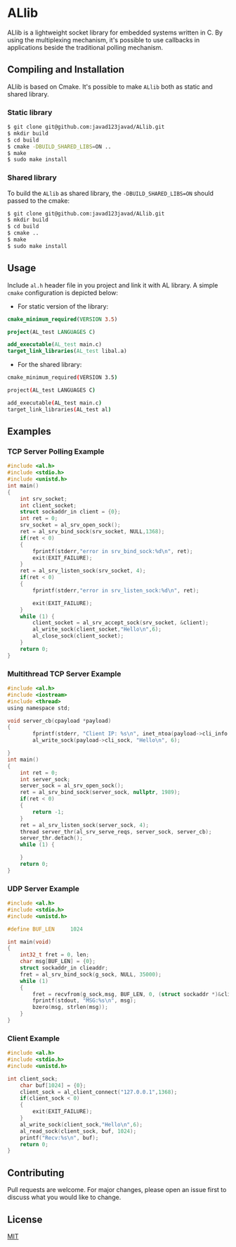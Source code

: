 # ALlib

ALlib is a lightweight socket library for embedded systems written in C. By using the multiplexing mechanism, it's possible to use callbacks in applications beside the traditional polling mechanism.
## Compiling and Installation

ALlib is based on Cmake. It's possible to make `ALlib` both as static and shared library.
### Static library
```bash
$ git clone git@github.com:javad123javad/ALlib.git
$ mkdir build
$ cd build
$ cmake -DBUILD_SHARED_LIBS=ON ..
$ make
$ sudo make install
```

### Shared library
To build the `ALlib` as shared library, the `-DBUILD_SHARED_LIBS=ON` should passed to the cmake:
```bash
$ git clone git@github.com:javad123javad/ALlib.git
$ mkdir build
$ cd build
$ cmake ..
$ make
$ sudo make install
```
## Usage
Include `al.h` header file in you project and link it with AL library. A simple `cmake` configuration is depicted below:
* For static version of the library:
```cmake
cmake_minimum_required(VERSION 3.5)

project(AL_test LANGUAGES C)

add_executable(AL_test main.c)
target_link_libraries(AL_test libal.a)
```
* For the shared library:
```bash
cmake_minimum_required(VERSION 3.5)

project(AL_test LANGUAGES C)

add_executable(AL_test main.c)
target_link_libraries(AL_test al)
```
## Examples
### TCP Server Polling Example
```c
#include <al.h>
#include <stdio.h>
#include <unistd.h>
int main()
{
    int srv_socket;
    int client_socket;
    struct sockaddr_in client = {0};
    int ret = 0;
    srv_socket = al_srv_open_sock();
    ret = al_srv_bind_sock(srv_socket, NULL,1368);
    if(ret < 0)
    {
        fprintf(stderr,"error in srv_bind_sock:%d\n", ret);
        exit(EXIT_FAILURE);
    }
    ret = al_srv_listen_sock(srv_socket, 4);
    if(ret < 0)
    {
        fprintf(stderr,"error in srv_listen_sock:%d\n", ret);

        exit(EXIT_FAILURE);
    }
    while (1) {
        client_socket = al_srv_accept_sock(srv_socket, &client);
        al_write_sock(client_socket,"Hello\n",6);
        al_close_sock(client_socket);
    }
    return 0;
} 
```
### Multithread TCP Server Example
```c
#include <al.h>
#include <iostream>
#include <thread>
using namespace std;

void server_cb(cpayload *payload)
{
        fprintf(stderr, "Client IP: %s\n", inet_ntoa(payload->cli_info.sin_addr));
        al_write_sock(payload->cli_sock, "Hello\n", 6);

}
int main()
{
    int ret = 0;
    int server_sock;
    server_sock = al_srv_open_sock();
    ret = al_srv_bind_sock(server_sock, nullptr, 1989);
    if(ret < 0)
    {
        return -1;
    }
    ret = al_srv_listen_sock(server_sock, 4);
    thread server_thr(al_srv_serve_reqs, server_sock, server_cb);
    server_thr.detach();
    while (1) {

    }
    return 0;
}
```
### UDP Server Example
```c
#include <al.h>
#include <stdio.h>
#include <unistd.h>

#define BUF_LEN     1024

int main(void)
{
    int32_t fret = 0, len;
    char msg[BUF_LEN] = {0};
    struct sockaddr_in clieaddr;
    fret = al_srv_bind_sock(g_sock, NULL, 35000);
    while (1)
    {
        fret = recvfrom(g_sock,msg, BUF_LEN, 0, (struct sockaddr *)&clieaddr, &len);
        fprintf(stdout, "MSG:%s\n", msg);
        bzero(msg, strlen(msg));
    }
}
```
### Client Example
```c
#include <al.h>
#include <stdio.h>
#include <unistd.h>

int client_sock;
    char buf[1024] = {0};
    client_sock = al_client_connect("127.0.0.1",1368);
    if(client_sock < 0)
    {
        exit(EXIT_FAILURE);
    }
    al_write_sock(client_sock,"Hello\n",6);
    al_read_sock(client_sock, buf, 1024);
    printf("Recv:%s\n", buf);
    return 0;
}
```

## Contributing
Pull requests are welcome. For major changes, please open an issue first to discuss what you would like to change.


## License
[MIT](https://choosealicense.com/licenses/mit/)